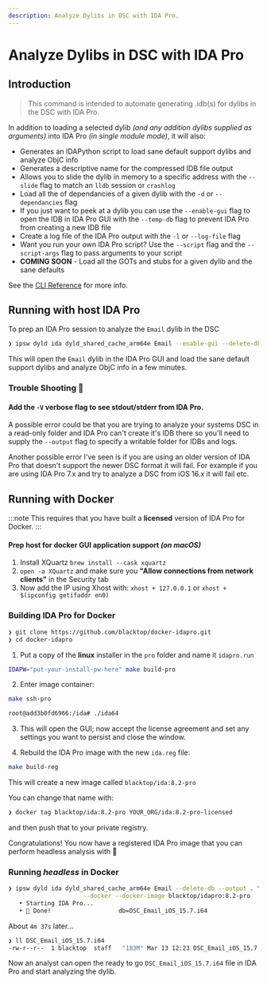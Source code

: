 ```yaml
---
description: Analyze Dylibs in DSC with IDA Pro.
---
```


# Analyze Dylibs in DSC with IDA Pro

## Introduction

> This command is intended to automate generating .idb(s) for dylibs in the DSC with IDA Pro.

In addition to loading a selected dylib *(and any addition dylibs supplied as arguments)* into IDA Pro *(in single module mode)*, it will also:
- Generates an IDAPython script to load sane default support dylibs and analyze ObjC info
- Generates a descriptive name for the compressed IDB file output
- Allows you to slide the dylib in memory to a specific address with the `--slide` flag to match an `lldb` session or `crashlog`
- Load all the of dependancies of a given dylib with the `-d` or `--dependancies` flag
- If you just want to peek at a dylib you can use the `--enable-gui` flag to open the IDB in IDA Pro GUI with the `--temp-db` flag to prevent IDA Pro from creating a new IDB file
- Create a log file of the IDA Pro output with the `-l` or `--log-file` flag
- Want you run your own IDA Pro script?  Use the `--script` flag and the `--script-args` flag to pass arguments to your script
- **COMING SOON** - Load all the GOTs and stubs for a given dylib and the sane defaults

See the [CLI Reference](https://blacktop.github.io/ipsw/docs/cli/ipsw/dyld/ida) for more info.

## Running with host IDA Pro

To prep an IDA Pro session to analyze the `Email` dylib in the DSC

```bash
❯ ipsw dyld ida dyld_shared_cache_arm64e Email --enable-gui --delete-db
```

This will open the `Email` dylib in the IDA Pro GUI and load the sane default support dylibs and analyze ObjC info in a few minutes.

### Trouble Shooting 🤔

#### Add the `-V` verbose flag to see stdout/stderr from IDA Pro.

A possible error could be that you are trying to analyze your systems DSC in a read-only folder and IDA Pro can't create it's IDB there so you'll need to supply the `--output` flag to specify a writable folder for IDBs and logs.

Another possible error I've seen is if you are using an older version of IDA Pro that doesn't support the newer DSC format it will fail.  For example if you are using IDA Pro 7.x and try to analyze a DSC from iOS 16.x it will fail etc.

## Running with Docker

:::note
This requires that you have built a **licensed** version of IDA Pro for Docker.
:::

#### Prep host for **docker** GUI application support *(on macOS)*

1. Install XQuartz `brew install --cask xquartz`
2. `open -a XQuartz` and make sure you **"Allow connections from network clients"** in the Security tab
3. Now add the IP using Xhost with: `xhost + 127.0.0.1` or `xhost + $(ipconfig getifaddr en0)`

### Building IDA Pro for Docker

```bash
❯ git clone https://github.com/blacktop/docker-idapro.git
❯ cd docker-idapro
```

1) Put a copy of the **linux** installer in the `pro` folder and name it `idapro.run`

```bash
IDAPW="put-your-install-pw-here" make build-pro
```

2) Enter image container:

```bash
make ssh-pro
```

```bash
root@add3b0fd6966:/ida# ./ida64
```

3) This will open the GUI; now accept the license agreement and set any settings you want to persist and close the window.

4) Rebuild the IDA Pro image with the new `ida.reg` file:

```bash
make build-reg
```

This will create a new image called `blacktop/ida:8.2-pro`  

You can change that name with:

```bash
❯ docker tag blacktop/ida:8.2-pro YOUR_ORG/ida:8.2-pro-licensed
```

and then push that to your private registry.

Congratulations!  You now have a registered IDA Pro image that you can perform headless analysis with 🎉

### Running *headless* in Docker

```bash
❯ ipsw dyld ida dyld_shared_cache_arm64e Email --delete-db --output . \
                     --docker --docker-image blacktop/idapro:8.2-pro
   • Starting IDA Pro...
   • 🎉 Done!                   db=DSC_Email_iOS_15.7.i64
```

About `4m 37s` later...

```bash
❯ ll DSC_Email_iOS_15.7.i64
-rw-r--r--  1 blacktop  staff   "183M" Mar 13 12:23 DSC_Email_iOS_15.7.i64
```

Now an analyst can open the ready to go `DSC_Email_iOS_15.7.i64` file in IDA Pro and start analyzing the dylib.